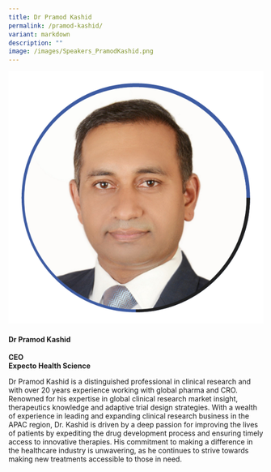 ```yaml
---
title: Dr Pramod Kashid
permalink: /pramod-kashid/
variant: markdown
description: ""
image: /images/Speakers_PramodKashid.png
---
```

<div class="row">
<div class="col is-3">
<img src="/images/Speakers_PramodKashid.png">
</div>
<div class="col is-9 speaker-details">
	<h4><b>Dr Pramod Kashid</b></h4>
<b>CEO<br>
Expecto Health Science</b>
	
<p>Dr Pramod Kashid is a distinguished professional in clinical research and with over 20 years experience working with global pharma and CRO. Renowned for his expertise in global clinical research market insight, therapeutics knowledge and adaptive trial design strategies. With a wealth of experience in leading and expanding clinical research business in the APAC region, Dr. Kashid is driven by a deep passion for improving the lives of patients by expediting the drug development process and ensuring timely access to innovative therapies. His commitment to making a difference in the healthcare industry is unwavering, as he continues to strive towards making new treatments accessible to those in need.
</p>
</div>
</div>